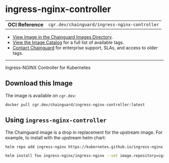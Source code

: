 <!--monopod:start-->
# ingress-nginx-controller
| | |
| - | - |
| **OCI Reference** | `cgr.dev/chainguard/ingress-nginx-controller` |


* [View Image in the Chainguard Images Directory](https://images.chainguard.dev/directory/image/ingress-nginx-controller/overview).
* [View the Image Catalog](https://console.chainguard.dev/images/catalog) for a full list of available tags.
* [Contact Chainguard](https://www.chainguard.dev/chainguard-images) for enterprise support, SLAs, and access to older tags.

---
<!--monopod:end-->

<!--overview:start-->
 Ingress-NGINX Controller for Kubernetes
<!--overview:end-->

<!--getting:start-->
## Download this Image
The image is available on `cgr.dev`:

```
docker pull cgr.dev/chainguard/ingress-nginx-controller:latest
```
<!--getting:end-->

<!--body:start-->
## Using `ingress-nginx-controller`

The Chainguard image is a drop in replacement for the upstream image. For example, to install with the upstream helm chart:

```bash
helm repo add ingress-nginx https://kubernetes.github.io/ingress-nginx

helm install foo ingress-nginx/ingress-nginx --set image.repository=cgr.dev/chainguard/ingress-nginx-controller
```
<!--body:end-->
